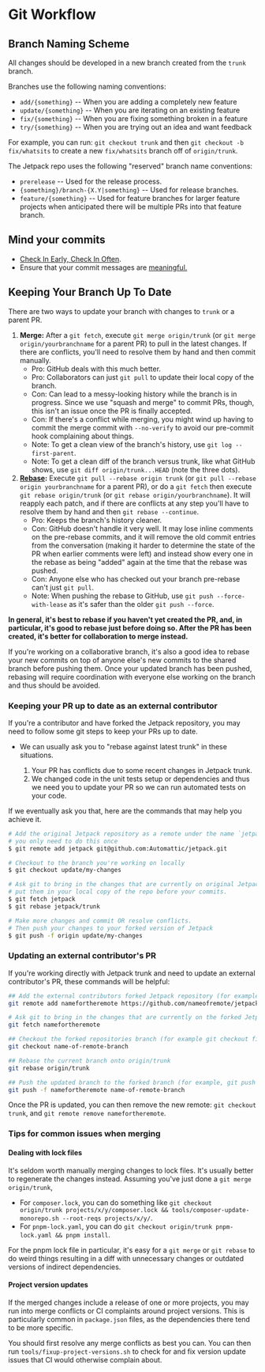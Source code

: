 # Git Workflow

## Branch Naming Scheme

All changes should be developed in a new branch created from the `trunk` branch.

Branches use the following naming conventions:

* `add/{something}` -- When you are adding a completely new feature
* `update/{something}` -- When you are iterating on an existing feature
* `fix/{something}` -- When you are fixing something broken in a feature
* `try/{something}` -- When you are trying out an idea and want feedback

For example, you can run: `git checkout trunk` and then `git checkout -b fix/whatsits` to create a new `fix/whatsits` branch off of `origin/trunk`.

The Jetpack repo uses the following "reserved" branch name conventions:

* `prerelease` -- Used for the release process.
* `{something}/branch-{X.Y|something}` -- Used for release branches.
* `feature/{something}` -- Used for feature branches for larger feature projects when anticipated there will be multiple PRs into that feature branch.

## Mind your commits

* [Check In Early, Check In Often](http://blog.codinghorror.com/check-in-early-check-in-often/).
* Ensure that your commit messages are [meaningful.](http://robots.thoughtbot.com/5-useful-tips-for-a-better-commit-message)

## Keeping Your Branch Up To Date

There are two ways to update your branch with changes to `trunk` or a parent PR.

1. **Merge:** After a `git fetch`, execute `git merge origin/trunk` (or `git merge origin/yourbranchname` for a parent PR) to pull in the latest changes. If there are conflicts, you'll need to resolve them by hand and then commit manually.
   * Pro: GitHub deals with this much better.
   * Pro: Collaborators can just `git pull` to update their local copy of the branch.
   * Con: Can lead to a messy-looking history while the branch is in progress. Since we use "squash and merge" to commit PRs, though, this isn't an issue once the PR is finally accepted.
   * Con: If there's a conflict while merging, you might wind up having to commit the merge commit with `--no-verify` to avoid our pre-commit hook complaining about things.
   * Note: To get a clean view of the branch's history, use `git log --first-parent`.
   * Note: To get a clean diff of the branch versus trunk, like what GitHub shows, use `git diff origin/trunk...HEAD` (note the three dots).
2. **[Rebase](https://github.com/edx/edx-platform/wiki/How-to-Rebase-a-Pull-Request):** Execute `git pull --rebase origin trunk` (or `git pull --rebase origin yourbranchname` for a parent PR), or do a `git fetch` then execute `git rebase origin/trunk` (or `git rebase origin/yourbranchname`). It will reapply each patch, and if there are conflicts at any step you'll have to resolve them by hand and then `git rebase --continue`.
   * Pro: Keeps the branch's history cleaner.
   * Con: GitHub doesn't handle it very well. It may lose inline comments on the pre-rebase commits, and it will remove the old commit entries from the conversation (making it harder to determine the state of the PR when earlier comments were left) and instead show every one in the rebase as being "added" again at the time that the rebase was pushed.
   * Con: Anyone else who has checked out your branch pre-rebase can't just `git pull`.
   * Note: When pushing the rebase to GitHub, use `git push --force-with-lease` as it's safer than the older `git push --force`.

**In general, it's best to rebase if you haven't yet created the PR, and, in particular, it's good to rebase just before doing so. After the PR has been created, it's better for collaboration to merge instead.**

If you're working on a collaborative branch, it's also a good idea to rebase your new commits on top of anyone else's new commits to the shared branch before pushing them. Once your updated branch has been pushed, rebasing will require coordination with everyone else working on the branch and thus should be avoided.

### Keeping your PR up to date as an external contributor

If you're a contributor and have forked the Jetpack repository, you may need to follow some git steps to keep your PRs up to date.

* We can usually ask you to "rebase against latest trunk" in these situations.

  1. Your PR has conflicts due to some recent changes in Jetpack trunk.
  2. We changed code in the unit tests setup or dependencies and thus we need you to update your PR so we can run automated tests on your code.

If we eventually ask you that, here are the commands that may help you achieve it.

```sh
# Add the original Jetpack repository as a remote under the name `jetpack`
# you only need to do this once
$ git remote add jetpack git@github.com:Automattic/jetpack.git

# Checkout to the branch you're working on locally
$ git checkout update/my-changes

# Ask git to bring in the changes that are currently on original Jetpack repo's trunk branch and
# put them in your local copy of the repo before your commits.
$ git fetch jetpack
$ git rebase jetpack/trunk

# Make more changes and commit OR resolve conflicts.
# Then push your changes to your forked version of Jetpack
$ git push -f origin update/my-changes
```

### Updating an external contributor's PR

If you're working directly with Jetpack trunk and need to update an external contributor's PR, these commands will be helpful:

```sh
## Add the external contributors forked Jetpack repository (for example git remote add octocat https://github.com/octocat/jetpack.git).
git remote add namefortheremote https://github.com/nameofremote/jetpack.git

# Ask git to bring in the changes that are currently on the forked Jetpack repo's trunk branch.
git fetch namefortheremote

## Checkout the forked repositories branch (for example git checkout fix/broken-jetpack-thing).
git checkout name-of-remote-branch

## Rebase the current branch onto origin/trunk
git rebase origin/trunk

## Push the updated branch to the forked branch (for example, git push -f octocat fix/broken-jetpack-thing).
git push -f namefortheremote name-of-remote-branch
```

Once the PR is updated, you can then remove the new remote: `git checkout trunk`, and `git remote remove namefortheremote`.

### Tips for common issues when merging

#### Dealing with lock files

It's seldom worth manually merging changes to lock files. It's usually better to regenerate the changes instead. Assuming you've just done a `git merge origin/trunk`,

* For `composer.lock`, you can do something like `git checkout origin/trunk projects/x/y/composer.lock && tools/composer-update-monorepo.sh --root-reqs projects/x/y/`.
* For `pnpm-lock.yaml`, you can do `git checkout origin/trunk pnpm-lock.yaml && pnpm install`.

For the pnpm lock file in particular, it's easy for a `git merge` or `git rebase` to do weird things resulting in a diff with unnecessary changes or outdated versions of indirect dependencies.

#### Project version updates

If the merged changes include a release of one or more projects, you may run into merge conflicts or CI complaints around project versions.
This is particularly common in `package.json` files, as the dependencies there tend to be more specific.

You should first resolve any merge conflicts as best you can. You can then run `tools/fixup-project-versions.sh` to check for and fix version update issues that CI would otherwise complain about.
